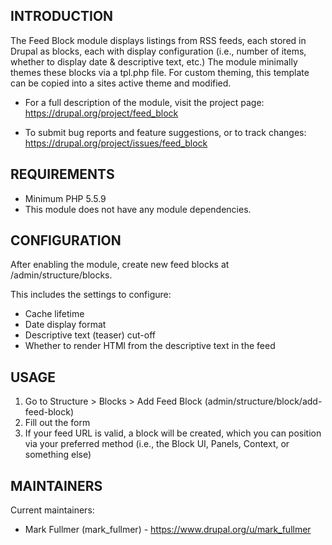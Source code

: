 INTRODUCTION
------------

The Feed Block module displays listings from RSS feeds, each stored in Drupal as blocks, each with display configuration (i.e., number of items, whether to display date & descriptive text, etc.) The module minimally themes these blocks via a tpl.php file. For custom theming, this template can be copied into a sites active theme and modified.

 * For a full description of the module, visit the project page:
   https://drupal.org/project/feed_block

 * To submit bug reports and feature suggestions, or to track changes:
   https://drupal.org/project/issues/feed_block

REQUIREMENTS
------------
- Minimum PHP 5.5.9
- This module does not have any module dependencies.


CONFIGURATION
-------------
After enabling the module, create new feed blocks at /admin/structure/blocks.

This includes the settings to configure:
- Cache lifetime
- Date display format
- Descriptive text (teaser) cut-off
- Whether to render HTMl from the descriptive text in the feed

USAGE
-----
1. Go to Structure > Blocks > Add Feed Block (admin/structure/block/add-feed-block)
2. Fill out the form
3. If your feed URL is valid, a block will be created, which you can position
via your preferred method (i.e., the Block UI, Panels, Context, or something else)

MAINTAINERS
-----------
Current maintainers:
 * Mark Fullmer (mark_fullmer) - https://www.drupal.org/u/mark_fullmer
